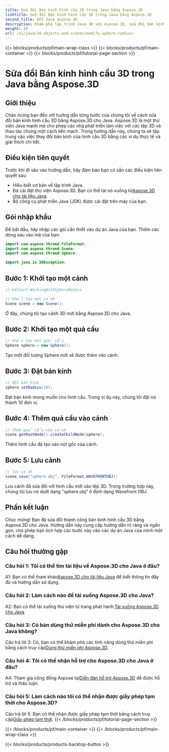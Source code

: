 ```yaml
---
title: Sửa đổi Bán kính hình cầu 3D trong Java bằng Aspose.3D
linktitle: Sửa đổi Bán kính hình cầu 3D trong Java bằng Aspose.3D
second_title: API Java Aspose.3D
description: Khám phá lập trình Java 3D với Aspose.3D, sửa đổi bán kính hình cầu một cách dễ dàng. Tải xuống ngay để có trải nghiệm phát triển 3D liền mạch.
weight: 10
url: /vi/java/3d-objects-and-scenes/modify-sphere-radius/
---
```


{{< blocks/products/pf/main-wrap-class >}}
{{< blocks/products/pf/main-container >}}
{{< blocks/products/pf/tutorial-page-section >}}

# Sửa đổi Bán kính hình cầu 3D trong Java bằng Aspose.3D

## Giới thiệu

Chào mừng bạn đến với hướng dẫn từng bước của chúng tôi về cách sửa đổi bán kính hình cầu 3D bằng Aspose.3D cho Java. Aspose.3D là một thư viện Java mạnh mẽ cho phép các nhà phát triển làm việc với các tệp 3D và thao tác chúng một cách liền mạch. Trong hướng dẫn này, chúng ta sẽ tập trung vào việc thay đổi bán kính của hình cầu 3D bằng các ví dụ thực tế và giải thích chi tiết.

## Điều kiện tiên quyết

Trước khi đi sâu vào hướng dẫn, hãy đảm bảo bạn có sẵn các điều kiện tiên quyết sau:

- Hiểu biết cơ bản về lập trình Java.
-  Đã cài đặt thư viện Aspose.3D. Bạn có thể tải nó xuống từ[Aspose.3D cho tài liệu Java](https://reference.aspose.com/3d/java/).
- Bộ công cụ phát triển Java (JDK) được cài đặt trên máy của bạn.

## Gói nhập khẩu

Để bắt đầu, hãy nhập các gói cần thiết vào dự án Java của bạn. Thêm các dòng sau vào mã của bạn:

```java
import com.aspose.threed.FileFormat;
import com.aspose.threed.Scene;
import com.aspose.threed.Sphere;

import java.io.IOException;
```

## Bước 1: Khởi tạo một cảnh

```java
// ExStart:WorkingWithSphereRadius

// khởi tạo một cảnh
Scene scene = new Scene();
```

Ở đây, chúng tôi tạo cảnh 3D mới bằng Aspose.3D cho Java.

## Bước 2: Khởi tạo một quả cầu

```java
// khởi tạo một quả cầu
Sphere sphere = new Sphere();
```

Tạo một đối tượng Sphere mới sẽ được thêm vào cảnh.

## Bước 3: Đặt bán kính

```java
// đặt bán kính
sphere.setRadius(10);
```

Đặt bán kính mong muốn cho hình cầu. Trong ví dụ này, chúng tôi đặt nó thành 10 đơn vị.

## Bước 4: Thêm quả cầu vào cảnh

```java
// thêm quả cầu vào cảnh
scene.getRootNode().createChildNode(sphere);
```

Thêm hình cầu đã tạo vào nút gốc của cảnh.

## Bước 5: Lưu cảnh

```java
// lưu cảnh
scene.save("sphere.obj", FileFormat.WAVEFRONTOBJ);
```

Lưu cảnh đã sửa đổi với hình cầu mới vào tệp 3D. Trong trường hợp này, chúng tôi lưu nó dưới dạng "sphere.obj" ở định dạng Wavefront OBJ.

## Phần kết luận

Chúc mừng! Bạn đã sửa đổi thành công bán kính hình cầu 3D bằng Aspose.3D cho Java. Hướng dẫn này cung cấp hướng dẫn rõ ràng và ngắn gọn, cho phép bạn tích hợp các bước này vào các dự án Java của mình một cách dễ dàng.

## Câu hỏi thường gặp

### Câu hỏi 1: Tôi có thể tìm tài liệu về Aspose.3D cho Java ở đâu?

 A1: Bạn có thể tham khảo[Aspose.3D cho tài liệu Java](https://reference.aspose.com/3d/java/) để biết thông tin đầy đủ và hướng dẫn sử dụng.

### Câu hỏi 2: Làm cách nào để tải xuống Aspose.3D cho Java?

 A2: Bạn có thể tải xuống thư viện từ trang phát hành:[Tải xuống Aspose.3D cho Java](https://releases.aspose.com/3d/java/).

### Câu hỏi 3: Có bản dùng thử miễn phí dành cho Aspose.3D cho Java không?

 Câu trả lời 3: Có, bạn có thể khám phá các tính năng dùng thử miễn phí bằng cách truy cập[Dùng thử miễn phí Aspose.3D](https://releases.aspose.com/).

### Câu hỏi 4: Tôi có thể nhận hỗ trợ cho Aspose.3D cho Java ở đâu?

 A4: Tham gia cộng đồng Aspose tại[Diễn đàn hỗ trợ Aspose.3D](https://forum.aspose.com/c/3d/18) để được hỗ trợ và thảo luận.

### Câu hỏi 5: Làm cách nào tôi có thể nhận được giấy phép tạm thời cho Aspose.3D?

 Câu trả lời 5: Bạn có thể nhận được giấy phép tạm thời bằng cách truy cập[Giấy phép tạm thời](https://purchase.aspose.com/temporary-license/).
{{< /blocks/products/pf/tutorial-page-section >}}

{{< /blocks/products/pf/main-container >}}
{{< /blocks/products/pf/main-wrap-class >}}

{{< blocks/products/products-backtop-button >}}
